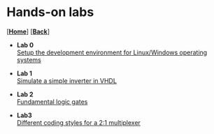 
# Hands-on labs
[[**Home**](https://github.com/lpacher/fphd)] [[**Back**](https://github.com/lpacher/fphd)]


* **Lab 0**<br/>
[Setup the development environment for Linux/Windows operating systems](https://github.com/lpacher/fphd/tree/master/labs/lab0)

* **Lab 1**<br/>
[Simulate a simple inverter in VHDL](https://github.com/lpacher/fphd/tree/master/labs/lab1)

* **Lab 2**<br/>
[Fundamental logic gates](https://github.com/lpacher/fphd/tree/master/labs/lab2)

* **Lab3**<br/>
[Different coding styles for a 2:1 multiplexer](https://github.com/lpacher/fphd/tree/master/labs/lab3)


